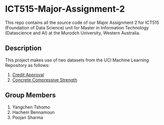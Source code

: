 # ICT515-Major-Assignment-2

This repo contains all the source code of our Major Assignment 2 for ICT515 (Foundation of Data Science) unit for Master in Information Technology (Datascience and AI) at the Murodch University, Western Australia.

## Description

This project makes use of two datasets from the UCI Machine Learning Repository as follows:
1. [Credit Approval](https://archive.ics.uci.edu/dataset/27/credit+approval)
2. [Concrete Compressive Strength](https://archive.ics.uci.edu/dataset/165/concrete+compressive+strength)

## Group Members

1. Yangchen Tshomo
2. Hachem Bennamoun
3. Poojan Sharma
